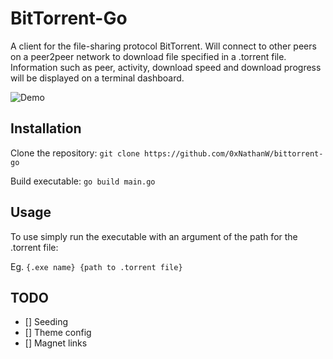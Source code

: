 # **BitTorrent-Go** #
A client for the file-sharing protocol BitTorrent.  Will connect to other peers on a peer2peer network to download file specified in a .torrent file.  Information such as peer, activity, download speed and download progress will be displayed on a terminal dashboard.

![Demo](assets/BitTorrentGo.gif)

## Installation ##

Clone the repository:
`git clone https://github.com/0xNathanW/bittorrent-go`

Build executable:
`go build main.go`

## Usage ##

To use simply run the executable with an argument of the path for the .torrent file:

Eg. `{.exe name} {path to .torrent file}`


## TODO ##

- [] Seeding
- [] Theme config
- [] Magnet links
 

